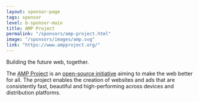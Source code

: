 ```yaml
---
layout: sponsor-page
tags: sponsor
level: b-sponsor-main
title: AMP Project
permalink: "/sponsors/amp-project.html"
image: "/sponsors/images/amp.svg"
link: "https://www.ampproject.org/"
---
```


Building the future web, together.

The [AMP Project](https://www.ampproject.org/) is an [open-source initiative](https://github.com/ampproject/amphtml) aiming to make the web better for all. The project enables the creation of websites and ads that are consistently fast, beautiful and high-performing across devices and distribution platforms.